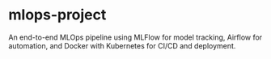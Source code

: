 # mlops-project
An end-to-end MLOps pipeline using MLFlow for model tracking, Airflow for automation, and Docker with Kubernetes for CI/CD and deployment. 
